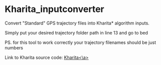 # Kharita_inputconverter
Convert "Standard" GPS trajectory files into Kharita* algorithm inputs.

Simply put your desired trajectory folder path in line 13 and go to bed

PS. for this tool to work correctly your trajectory filenames should be just numbers

Link to Kharita source code: <a href="https://github.com/vipyoung/kharita">Kharita<\a>
